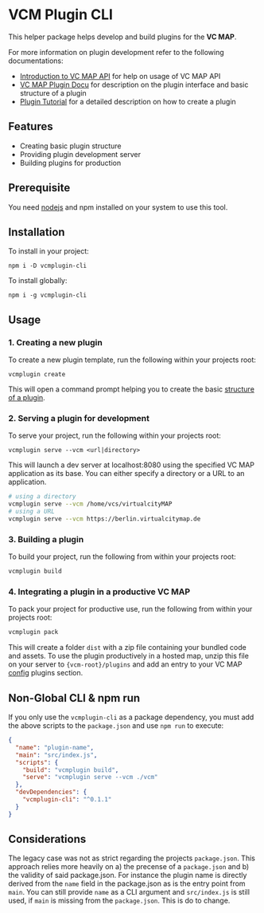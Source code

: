 # VCM Plugin CLI
This helper package helps develop and build plugins for the **VC MAP**.

For more information on plugin development refer to the following documentations:
- [Introduction to VC MAP API](./doc/VCM_API_Introduction.md) for help on usage of VC MAP API
- [VC MAP Plugin Docu](./doc/VCM_Plugin.md) for description on the plugin interface and basic structure of a plugin  
- [Plugin Tutorial](./doc/VCM_Plugin_Tutorial.md) for a detailed description on how to create a plugin

## Features

- Creating basic plugin structure
- Providing plugin development server
- Building plugins for production

## Prerequisite

You need [nodejs](https://nodejs.org/en/) and npm installed on your system to use this tool.

## Installation
To install in your project:
```shell
npm i -D vcmplugin-cli
```

To install globally:
```shell
npm i -g vcmplugin-cli
```

## Usage

### 1. Creating a new plugin

To create a new plugin template, run the following within your projects root:
```
vcmplugin create
```
This will open a command prompt helping you to create the basic [structure of a plugin](./doc/VCM_Plugin.md#2-structure-of-a-plugin).


### 2. Serving a plugin for development

To serve your project, run the following within your projects root:
```
vcmplugin serve --vcm <url|directory>
```
This will launch a dev server at localhost:8080 using the specified VC MAP application as its base.
You can either specify a directory or a URL to an application.

```bash
# using a directory
vcmplugin serve --vcm /home/vcs/virtualcityMAP
# using a URL
vcmplugin serve --vcm https://berlin.virtualcitymap.de
```

### 3. Building a plugin

To build your project, run the following from within your projects root:
```bash
vcmplugin build
```

### 4. Integrating a plugin in a productive VC MAP

To pack your project for productive use, run the following from within your projects root:
```bash
vcmplugin pack
```

This will create a folder `dist` with a zip file containing your bundled code and assets.
To use the plugin productively in a hosted map, unzip this file on your server to `{vcm-root}/plugins` and add an entry to your VC MAP [config](#2-config) plugins section.

## Non-Global CLI & npm run
If you only use the `vcmplugin-cli` as a package dependency, you must add the above scripts to
the `package.json` and use `npm run` to execute:
```json
{
  "name": "plugin-name",
  "main": "src/index.js",
  "scripts": {
    "build": "vcmplugin build",
    "serve": "vcmplugin serve --vcm ./vcm"
  },
  "devDependencies": {
    "vcmplugin-cli": "^0.1.1"
  }
}
```

## Considerations
The legacy case was not as strict regarding the projects `package.json`. This approach relies
more heavily on a) the precense of a `package.json` and b) the validity of said package.json. For
instance the plugin name is directly derived from the `name` field in the package.json as is the 
entry point from `main`. You can still provide `name` as a CLI argument and `src/index.js` is still 
used, if `main` is missing from the `package.json`. This is do to change.
